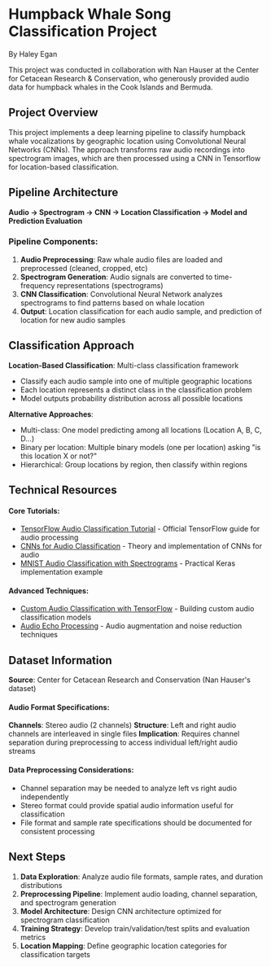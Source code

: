 # Humpback Whale Song Classification Project

By Haley Egan

This project was conducted in collaboration with Nan Hauser at the Center for Cetacean Research & Conservation, who generously provided audio data for humpback whales in the Cook Islands and Bermuda. 

## Project Overview

This project implements a deep learning pipeline to classify humpback whale vocalizations by geographic location using Convolutional Neural Networks (CNNs). The approach transforms raw audio recordings into spectrogram images, which are then processed using a CNN in Tensorflow for location-based classification.

## Pipeline Architecture

**Audio → Spectrogram → CNN → Location Classification -> Model and Prediction Evaluation**

### Pipeline Components:

1. **Audio Preprocessing**: Raw whale audio files are loaded and preprocessed (cleaned, cropped, etc)
2. **Spectrogram Generation**: Audio signals are converted to time-frequency representations (spectrograms)
3. **CNN Classification**: Convolutional Neural Network analyzes spectrograms to find patterns based on whale location
4. **Output**: Location classification for each audio sample, and prediction of location for new audio samples

## Classification Approach

**Location-Based Classification**: Multi-class classification framework

- Classify each audio sample into one of multiple geographic locations
- Each location represents a distinct class in the classification problem
- Model outputs probability distribution across all possible locations

**Alternative Approaches**:

- Multi-class: One model predicting among all locations (Location A, B, C, D...)
- Binary per location: Multiple binary models (one per location) asking "is this location X or not?"
- Hierarchical: Group locations by region, then classify within regions

## Technical Resources

#### Core Tutorials:

- [TensorFlow Audio Classification Tutorial](https://www.tensorflow.org/tutorials/audio/simple_audio) - Official TensorFlow guide for audio processing
- [CNNs for Audio Classification](https://towardsdatascience.com/cnns-for-audio-classification-6244954665ab/) - Theory and implementation of CNNs for audio
- [MNIST Audio Classification with Spectrograms](https://www.kaggle.com/code/christianlillelund/classify-mnist-audio-using-spectrograms-keras-cnn) - Practical Keras implementation example

#### Advanced Techniques:

- [Custom Audio Classification with TensorFlow](https://towardsdatascience.com/custom-audio-classification-with-tensorflow-af8c16c38689/) - Building custom audio classification models
- [Audio Echo Processing](https://www.kaggle.com/code/naveensgowda/adding-echo-in-audio-and-removing-echo-in-an-audio) - Audio augmentation and noise reduction techniques

## Dataset Information

**Source**: Center for Cetacean Research and Conservation (Nan Hauser's dataset)

#### Audio Format Specifications:

**Channels**: Stereo audio (2 channels)
**Structure**: Left and right audio channels are interleaved in single files
**Implication**: Requires channel separation during preprocessing to access individual left/right audio streams

#### Data Preprocessing Considerations:

- Channel separation may be needed to analyze left vs right audio independently
- Stereo format could provide spatial audio information useful for classification
- File format and sample rate specifications should be documented for consistent processing

## Next Steps

1. **Data Exploration**: Analyze audio file formats, sample rates, and duration distributions
2. **Preprocessing Pipeline**: Implement audio loading, channel separation, and spectrogram generation
3. **Model Architecture**: Design CNN architecture optimized for spectrogram classification
4. **Training Strategy**: Develop train/validation/test splits and evaluation metrics
5. **Location Mapping**: Define geographic location categories for classification targets
